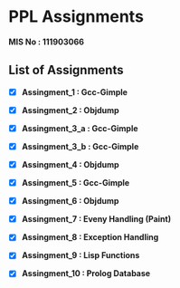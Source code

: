 # PPL Assignments

<b>MIS No : 111903066<b>

<H2>List of Assignments</H2>

- [x] Assingment_1 : Gcc-Gimple
  
- [x] Assingment_2 : Objdump

- [x] Assingment_3_a : Gcc-Gimple
  
- [x] Assingment_3_b : Gcc-Gimple
  
- [x] Assingment_4 : Objdump

- [x] Assingment_5 : Gcc-Gimple
  
- [x] Assingment_6 : Objdump

- [x] Assingment_7 : Eveny Handling (Paint)
  
- [x] Assingment_8 : Exception Handling

- [x] Assingment_9 : Lisp Functions
  
- [x] Assingment_10 : Prolog Database
